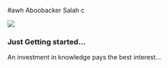 #awh Aboobacker Salah c

<img src="https://img.freepik.com/free-photo/programming-background-with-person-working-with-codes-computer_23-2150010125.jpg?w=826&t=st=1701447822~exp=1701448422~hmac=059e0260d51dcb021e49f6c7ca9e4fc14baae6a1ff84a3098c5e156fdc7090b9"/>


### Just Getting started...


An investment in knowledge pays the best interest...

### 


